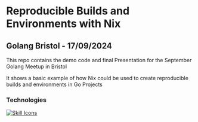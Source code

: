# Reproducible Builds and Environments with Nix
## Golang Bristol - 17/09/2024

This repo contains the demo code and final Presentation for the September Golang Meetup in Bristol

It shows a basic example of how Nix could be used to create reproducible builds and environments in Go Projects

### Technologies
[![Skill Icons](https://go-skill-icons.vercel.app/api/icons?i=go,nix)](https://github.com/lelouchfr/skill-icons)
